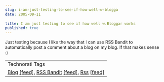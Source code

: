 ```yaml
---
slug: i-am-just-testing-to-see-if-how-well-w-blogga
date: 2005-09-11
 
title: I am just testing to see if how well w.Bloggar works
published: true
---
```

Just testing because I like the way that I can use RSS Bandit to automatically post a comment about a blog on my blog.  If that makes sense :)<p /><table class="TechnoratiHead TagHeader">
<tr><td>Technorati Tags</td></tr>
<tr class="Technorati"><td>
<a href="https://paul.kinlan.me/tags/Blog" class="Tag" rel="tag">Blog</a> <a href="http://feeds.technorati.com/feed/posts/tag/Blog" class="Tag">[feed]</a>, <a href="https://paul.kinlan.me/tags/RSS%20Bandit" class="Tag" rel="tag">RSS Bandit</a> <a href="http://feeds.technorati.com/feed/posts/tag/RSS%20Bandit" class="Tag">[feed]</a>, <a href="https://paul.kinlan.me/tags/Rss" class="Tag" rel="tag">Rss</a> <a href="http://feeds.technorati.com/feed/posts/tag/Rss" class="Tag">[feed]</a>
</td></tr>
</table><div class="blogger-post-footer"><img class="posterous_download_image" src="https://blogger.googleusercontent.com/tracker/8109338-112647556920354220?l=www.kinlan.co.uk%2Findex.html" height="1" alt="" width="1" /></div>

